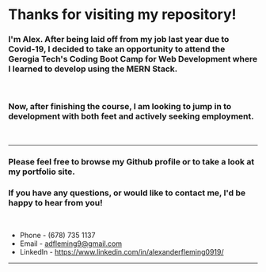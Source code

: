 # Thanks for visiting my repository!

### I'm Alex. After being laid off from my job last year due to Covid-19, I decided to take an opportunity to attend the Gerogia Tech's Coding Boot Camp for Web Development where I learned to develop using the MERN Stack.
<br>

### Now, after finishing the course, I am looking to jump in to development with both feet and actively seeking employment. 


<br>
<hr>

### Please feel free to browse my Github profile or to take a look at my portfolio site. 

### If you have any questions, or would like to contact me, I'd be happy to hear from you!
<br>

* Phone - (678) 735 1137
* Email - adfleming9@gmail.com
* LinkedIn - https://www.linkedin.com/in/alexanderfleming0919/
<hr>
